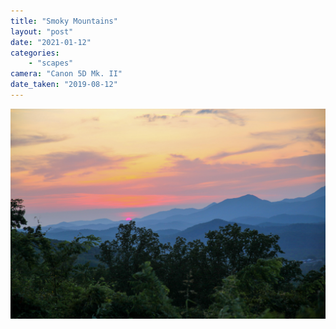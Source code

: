 ```yaml
---
title: "Smoky Mountains"
layout: "post" 
date: "2021-01-12"
categories: 
    - "scapes"
camera: "Canon 5D Mk. II"
date_taken: "2019-08-12"
---
```


![smokymtns](/images/smokymtns.jpg)